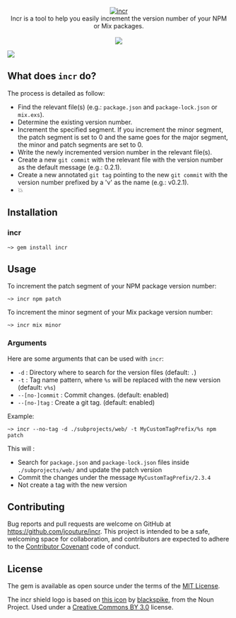 <p align="center">
  <a href="https://github.com/jcouture/incr">
    <img src="https://i.imgur.com/cHimJRm.png" alt="incr" />
  </a>
  <br />
  Incr is a tool to help you easily increment the version number of your NPM or Mix packages.
  <br /><br />
  <a href="https://rubygems.org/gems/incr"><img src="http://img.shields.io/gem/v/incr.svg" /></a>

  <a href="https://travis-ci.org/jcouture/incr"><img src="http://img.shields.io/travis/jcouture/incr.svg" /></a>
</p>

## What does `incr` do?

The process is detailed as follow:

*  Find the relevant file(s) (e.g.: `package.json` and `package-lock.json` or `mix.exs`).
* Determine the existing version number.
* Increment the specified segment. If you increment the minor segment, the patch segment is set to 0 and the same goes for the major segment, the minor and patch segments are set to 0.
* Write the newly incremented version number in the relevant file(s).
* Create a new `git commit` with the relevant file with the version number as the default message (e.g.: 0.2.1).
* Create a new annotated `git tag` pointing to the new `git commit` with the version number prefixed by a 'v' as the name (e.g.: v0.2.1).
* 💥

## Installation

### incr

```shell
~> gem install incr
```

## Usage
To increment the patch segment of your NPM package version number:
```shell
~> incr npm patch
```

To increment the minor segment of your Mix package version number:
```shell
~> incr mix minor
```

### Arguments
Here are some arguments that can be used with `incr`:
- `-d` : Directory where to search for the version files (default: `.`)
- `-t` : Tag name pattern, where `%s` will be replaced with the new version (default: `v%s`)
- `--[no-]commit` : Commit changes. (default: enabled)
- `--[no-]tag` : Create a git tag. (default: enabled)

Example:
```shell
~> incr --no-tag -d ./subprojects/web/ -t MyCustomTagPrefix/%s npm patch
```

This will :
- Search for `package.json` and `package-lock.json` files inside `./subprojects/web/` and update the patch version
- Commit the changes under the message `MyCustomTagPrefix/2.3.4`
- Not create a tag with the new version

## Contributing

Bug reports and pull requests are welcome on GitHub at https://github.com/jcouture/incr. This project is intended to be a safe, welcoming space for collaboration, and contributors are expected to adhere to the [Contributor Covenant](http://contributor-covenant.org) code of conduct.

## License

The gem is available as open source under the terms of the [MIT License](https://opensource.org/licenses/MIT).

The incr shield logo is based on [this icon](https://thenounproject.com/term/increment/621415/) by [blackspike](https://thenounproject.com/blackspike/), from the Noun Project. Used under a [Creative Commons BY 3.0](http://creativecommons.org/licenses/by/3.0/) license.
